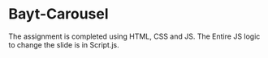 # Bayt-Carousel

The assignment is completed using HTML, CSS and JS. The Entire JS logic to change the slide is in Script.js. 

